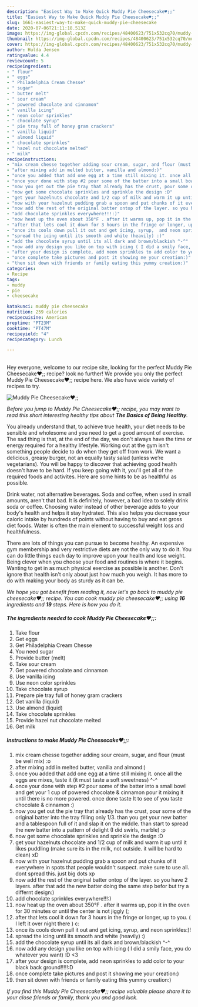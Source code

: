 ```yaml
---
description: "Easiest Way to Make Quick Muddy Pie Cheesecake♥;;"
title: "Easiest Way to Make Quick Muddy Pie Cheesecake♥;;"
slug: 1661-easiest-way-to-make-quick-muddy-pie-cheesecake
date: 2020-07-06T21:11:18.513Z
image: https://img-global.cpcdn.com/recipes/48400623/751x532cq70/muddy-pie-cheesecake♥-recipe-main-photo.jpg
thumbnail: https://img-global.cpcdn.com/recipes/48400623/751x532cq70/muddy-pie-cheesecake♥-recipe-main-photo.jpg
cover: https://img-global.cpcdn.com/recipes/48400623/751x532cq70/muddy-pie-cheesecake♥-recipe-main-photo.jpg
author: Hulda Jensen
ratingvalue: 4.4
reviewcount: 5
recipeingredient:
- " flour"
- " eggs"
- " Philadelphia Cream Chesse"
- " sugar"
- " butter melt"
- " sour cream"
- " powered chocolate and cinnamon"
- " vanilla icing"
- " neon color sprinkles"
- " chocolate syrup"
- " pie tray full of honey gram crackers"
- " vanilla liquid"
- " almond liquid"
- " chocolate sprinkles"
- " hazel nut chocolate melted"
- " milk"
recipeinstructions:
- "mix cream chesse together adding sour cream, sugar, and flour (must be well mix) :o"
- "after mixing add in melted butter, vanilla and almond:)"
- "once you added that add one egg at a time still mixing it. once all the eggs are mixes, taste it (it must taste a soft sweetness) ^-^"
- "once your done with step #2 pour some of the batter into a small bowl and get your 1 cup of powered chocolate &amp; cinnamon pour it mixing it until there is no more powered. once done taste It to see of you taste chocolate &amp; cinnamon :)"
- "now you get out the pie tray that already has the crust, pour some of the original batter into the tray filling only 1/3. than you get your new batter and a tablespoon full of it and slap it on the middle. than start to spread the new batter into a pattern of delight (I did swirls, marble) :p"
- "now get some chocolate sprinkles and sprinkle the design :D"
- "get your hazelnuts chocolate and 1/2 cup of milk and warm it up until it likes puddling (make sure its in the milk, not outside. it will be hard to clean) xD"
- "now with your hazelnut pudding grab a spoon and put chunks of it everywhere in spots that people wouldn&#39;t suspect. make sure to use all. dont spread this. just big dots xp"
- "now add the rest of the original batter ontop of the layer. so you have 2 layers. after that add the new batter doing the same step befor but try a differnt design:)"
- "add chocolate sprinkles everywhere!!!:)"
- "now heat up the oven about 350°F . after it warms up, pop it in the oven for 30 minutes or until the center is not jiggly (;"
- "after that lets cool it down for 3 hours in the fringe or longer, up to you. ( I left it over night there ) c:"
- "once its cools down pull it out and get icing, syrup,  and neon sprinkles:)!"
- "spread the icing until its smooth and white (heavily) :)"
- "add the chocolate syrup until its all dark and brown/blackish ^-^"
- "now add any design you like on top with icing ( I did a smily face, you do whatever you want) :D &lt;3"
- "after your design is complete, add neon sprinkles to add color to your black back ground!!!!!:D"
- "once complete take pictures and post it showing me your creation:)"
- "then sit down with friends or family eating this yummy creation:)"
categories:
- Recipe
tags:
- muddy
- pie
- cheesecake

katakunci: muddy pie cheesecake 
nutrition: 259 calories
recipecuisine: American
preptime: "PT23M"
cooktime: "PT47M"
recipeyield: "4"
recipecategory: Lunch

---
```

<br>
Hey everyone, welcome to our recipe site, looking for the perfect Muddy Pie Cheesecake♥;; recipe? look no further! We provide you only the perfect Muddy Pie Cheesecake♥;; recipe here. We also have wide variety of recipes to try.
<br>


![Muddy Pie Cheesecake♥;;](https://img-global.cpcdn.com/recipes/48400623/751x532cq70/muddy-pie-cheesecake♥-recipe-main-photo.jpg)

<i>Before you jump to Muddy Pie Cheesecake♥;; recipe, you may want to read this short interesting healthy tips about <strong>The Basics of Being Healthy</strong>.</i>

You already understand that, to achieve true health, your diet needs to be sensible and wholesome and you need to get a good amount of exercise. The sad thing is that, at the end of the day, we don't always have the time or energy required for a healthy lifestyle. Working out at the gym isn't something people decide to do when they get off from work. We want a delicious, greasy burger, not an equally tasty salad (unless we’re vegetarians). You will be happy to discover that achieving good health doesn't have to be hard. If you keep going with it, you'll get all of the required foods and activites. Here are some hints to be as healthful as possible.

Drink water, not alternative beverages. Soda and coffee, when used in small amounts, aren't that bad. It is definitely, however, a bad idea to solely drink soda or coffee. Choosing water instead of other beverage adds to your body's health and helps it stay hydrated. This also helps you decrease your caloric intake by hundreds of points without having to buy and eat gross diet foods. Water is often the main element to successful weight loss and healthfulness.

There are lots of things you can pursue to become healthy. An expensive gym membership and very restrictive diets are not the only way to do it. You can do little things each day to improve upon your health and lose weight. Being clever when you choose your food and routines is where it begins. Wanting to get in as much physical exercise as possible is another. Don't ignore that health isn't only about just how much you weigh. It has more to do with making your body as sturdy as it can be. 


<i>We hope you got benefit from reading it, now let's go back to muddy pie cheesecake♥;; recipe. You can cook muddy pie cheesecake♥;; using <strong>16</strong> ingredients and <strong>19</strong> steps. Here is how you do it.
</i>

##### The ingredients needed to cook Muddy Pie Cheesecake♥;;:

1. Take  flour
1. Get  eggs
1. Get  Philadelphia Cream Chesse
1. You need  sugar
1. Provide  butter (melt)
1. Take  sour cream
1. Get  powered chocolate and cinnamon
1. Use  vanilla icing
1. Use  neon color sprinkles
1. Take  chocolate syrup
1. Prepare  pie tray full of honey gram crackers
1. Get  vanilla (liquid)
1. Use  almond (liquid)
1. Take  chocolate sprinkles
1. Provide  hazel nut chocolate melted
1. Get  milk


##### Instructions to make Muddy Pie Cheesecake♥;;:

1. mix cream chesse together adding sour cream, sugar, and flour (must be well mix) :o
1. after mixing add in melted butter, vanilla and almond:)
1. once you added that add one egg at a time still mixing it. once all the eggs are mixes, taste it (it must taste a soft sweetness) ^-^
1. once your done with step #2 pour some of the batter into a small bowl and get your 1 cup of powered chocolate &amp; cinnamon pour it mixing it until there is no more powered. once done taste It to see of you taste chocolate &amp; cinnamon :)
1. now you get out the pie tray that already has the crust, pour some of the original batter into the tray filling only 1/3. than you get your new batter and a tablespoon full of it and slap it on the middle. than start to spread the new batter into a pattern of delight (I did swirls, marble) :p
1. now get some chocolate sprinkles and sprinkle the design :D
1. get your hazelnuts chocolate and 1/2 cup of milk and warm it up until it likes puddling (make sure its in the milk, not outside. it will be hard to clean) xD
1. now with your hazelnut pudding grab a spoon and put chunks of it everywhere in spots that people wouldn&#39;t suspect. make sure to use all. dont spread this. just big dots xp
1. now add the rest of the original batter ontop of the layer. so you have 2 layers. after that add the new batter doing the same step befor but try a differnt design:)
1. add chocolate sprinkles everywhere!!!:)
1. now heat up the oven about 350°F . after it warms up, pop it in the oven for 30 minutes or until the center is not jiggly (;
1. after that lets cool it down for 3 hours in the fringe or longer, up to you. ( I left it over night there ) c:
1. once its cools down pull it out and get icing, syrup,  and neon sprinkles:)!
1. spread the icing until its smooth and white (heavily) :)
1. add the chocolate syrup until its all dark and brown/blackish ^-^
1. now add any design you like on top with icing ( I did a smily face, you do whatever you want) :D &lt;3
1. after your design is complete, add neon sprinkles to add color to your black back ground!!!!!:D
1. once complete take pictures and post it showing me your creation:)
1. then sit down with friends or family eating this yummy creation:)


<i>If you find this Muddy Pie Cheesecake♥;; recipe valuable please share it to your close friends or family, thank you and good luck.</i>
